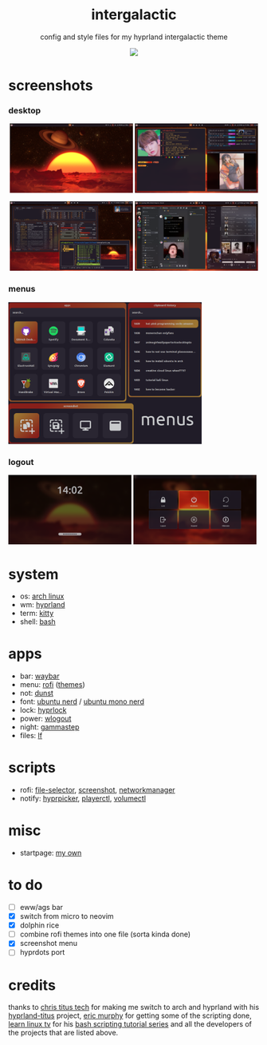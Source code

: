 <div align="center">
 <h1>intergalactic</h1>
 <p>config and style files for my hyprland intergalactic theme</p>
 <a href="https://github.com/zemmsoares/awesome-rices"> <img src="https://raw.githubusercontent.com/zemmsoares/awesome-rices/main/assets/awesome-rice-badge.svg"></a>
</div>
 
 # screenshots
 
 ### desktop
 
 <div align="center">
 <p><img width=49% src="/screenshots/screenshot1.png"/> <img width=49% src="/screenshots/screenshot2.png"/></p>
 <p><img width=49% src="/screenshots/screenshot3.png"/> <img width=49% src="/screenshots/screenshot4.png"/></p>
 </div>
 
 ### menus
 
  <p><img width=77% src="/screenshots/screenshot5.png"/></p>
 
 ### logout
 
<p><img width=49% src="/screenshots/screenshot7.png"/> <img width=49% src="/screenshots/screenshot6.png"/></p>
 
 # system
 - os: [arch linux](https://archlinux.org)
 - wm: [hyprland](https://github.com/hyprwm/Hyprland)
 - term: [kitty](https://github.com/kovidgoyal/kitty)
 - shell: [bash](https://www.gnu.org/software/bash/)

 # apps
 - bar: [waybar](https://github.com/Alexays/Waybar)
 - menu: [rofi](https://github.com/davatorium/rofi) ([themes](https://github.com/adi1090x/rofi))
 - not: [dunst](https://github.com/dunst-project/dunst)
 - font: [ubuntu nerd](https://www.nerdfonts.com/font-downloads) / [ubuntu mono nerd](https://www.nerdfonts.com/font-downloads)
 - lock: [hyprlock](https://github.com/hyprwm/hyprlock)
 - power: [wlogout](https://github.com/ArtsyMacaw/wlogout)
 - night: [gammastep](https://gitlab.com/chinstrap/gammastep)
 - files: [lf](https://github.com/gokcehan/lf)

 # scripts
 - rofi: [file-selector](https://gitlab.com/matclab/rofi-file-selector/-/tree/master/), [screenshot](https://github.com/cafreo/hyprland-intergalactic/blob/main/scripts/rofi/rofi-screenshot.sh), [networkmanager](https://github.com/cafreo/hyprland-intergalactic/blob/main/scripts/rofi/rofi-networkmanager.sh)
 - notify: [hyprpicker](https://github.com/cafreo/hyprland-intergalactic/blob/main/dotconfig/notify-send/scripts/notify_hyprpicker.sh), [playerctl](https://github.com/cafreo/hyprland-intergalactic/blob/main/dotconfig/notify-send/scripts/notify_playerctl.sh), [volumectl](https://github.com/cafreo/hyprland-intergalactic/blob/main/dotconfig/notify-send/scripts/notify_volumectl.sh)

 # misc

 - startpage: [my own](https://github.com/cafreo/startpage)
 
 # to do
 - [ ] eww/ags bar
 - [x] switch from micro to neovim
 - [x] dolphin rice
 - [ ] combine rofi themes into one file (sorta kinda done)
 - [x] screenshot menu
 - [ ] hyprdots port

 # credits
thanks to [chris titus tech](https://github.com/ChrisTitusTech) for making me switch to arch and hyprland with his [hyprland-titus](https://github.com/ChrisTitusTech/hyprland-titus) project, [eric murphy](https://github.com/ericmurphyxyz) for getting some of the scripting done, [learn linux tv](https://www.youtube.com/channel/UCxQKHvKbmSzGMvUrVtJYnUA) for his [bash scripting tutorial series](https://www.youtube.com/playlist?list=PLT98CRl2KxKGj-VKtApD8-zCqSaN2mD4w) and all the developers of the projects that are listed above.
